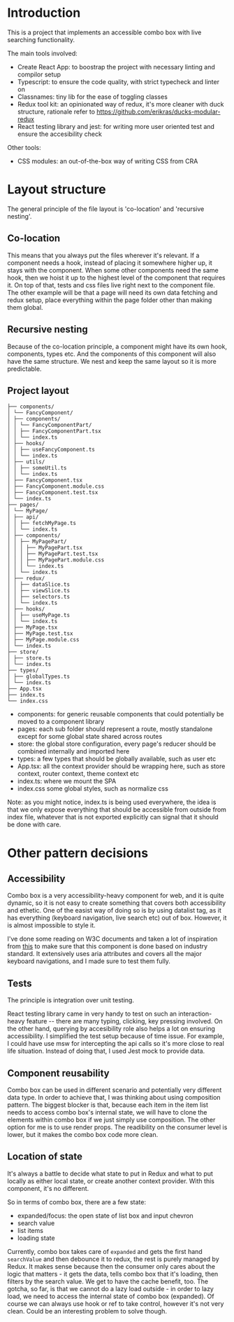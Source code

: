 # Introduction

This is a project that implements an accessible combo box with live searching functionality.

The main tools involved:

- Create React App: to boostrap the project with necessary linting and compilor setup
- Typescript: to ensure the code quality, with strict typecheck and linter on
- Classnames: tiny lib for the ease of toggling classes
- Redux tool kit: an opinionated way of redux, it's more cleaner with duck structure, rationale refer to https://github.com/erikras/ducks-modular-redux
- React testing library and jest: for writing more user oriented test and ensure the accesibility check

Other tools:

- CSS modules: an out-of-the-box way of writing CSS from CRA

# Layout structure

The general principle of the file layout is 'co-location' and 'recursive nesting'.

## Co-location

This means that you always put the files wherever it's relevant. If a component needs a hook, instead of placing it somewhere higher up, it stays with the component. When some other components need the same hook, then we hoist it up to the highest level of the component that requires it. On top of that, tests and css files live right next to the component file.
The other example will be that a page will need its own data fetching and redux setup, place everything within the page folder other than making them global.

## Recursive nesting

Because of the co-location principle, a component might have its own hook, components, types etc. And the components of this component will also have the same structure. We nest and keep the same layout so it is more predictable.

## Project layout

```
├── components/
│ └── FancyComponent/
│ ├── components/
│ │ └── FancyComponentPart/
│ │ ├── FancyComponentPart.tsx
│ │ └── index.ts
│ ├── hooks/
│ │ ├── useFancyComponent.ts
│ │ └── index.ts
│ ├── utils/
│ │ ├── someUtil.ts
│ │ └── index.ts
│ ├── FancyComponent.tsx
│ ├── FancyComponent.module.css
│ ├── FancyComponent.test.tsx
│ └── index.ts
├── pages/
│ └── MyPage/
│ ├── api/
│ │ ├── fetchMyPage.ts
│ │ └── index.ts
│ ├── components/
│ │ ├── MyPagePart/
│ │ │ ├── MyPagePart.tsx
│ │ │ ├── MyPagePart.test.tsx
│ │ │ ├── MyPagePart.module.css
│ │ │ └── index.ts
│ │ └── index.ts
│ ├── redux/
│ │ ├── dataSlice.ts
│ │ ├── viewSlice.ts
│ │ ├── selectors.ts
│ │ └── index.ts
│ ├── hooks/
│ │ ├── useMyPage.ts
│ │ └── index.ts
│ ├── MyPage.tsx
│ ├── MyPage.test.tsx
│ ├── MyPage.module.css
│ └── index.ts
├── store/
│ ├── store.ts
│ └── index.ts
├── types/
│ ├── globalTypes.ts
│ └── index.ts
├── App.tsx
├── index.ts
└── index.css
```

- components: for generic reusable components that could potentially be moved to a component library
- pages: each sub folder should represent a route, mostly standalone except for some global state shared across routes
- store: the global store configuration, every page's reducer should be combined internally and imported here
- types: a few types that should be globally available, such as user etc
- App.tsx: all the context provider should be wrapping here, such as store context, router context, theme context etc
- index.ts: where we mount the SPA
- index.css some global styles, such as normalize css

Note: as you might notice, index.ts is being used everywhere, the idea is that we only expose everything that should be accessible from outside from index file, whatever that is not exported explicitly can signal that it should be done with care.

# Other pattern decisions

## Accessibility

Combo box is a very accessibility-heavy component for web, and it is quite dynamic, so it is not easy to create something that covers both accessibility and ethetic. One of the easist way of doing so is by using datalist tag, as it has everything (keyboard navigation, live search etc) out of box. However, it is almost impossible to style it.

I've done some reading on W3C documents and taken a lot of inspiration from [this](https://www.w3.org/TR/wai-aria-practices-1.2/examples/combobox/combobox-autocomplete-none.html) to make sure that this component is done based on industry standard. It extensively uses aria attributes and covers all the major keyboard navigations, and I made sure to test them fully.

## Tests

The principle is integration over unit testing.

React testing library came in very handy to test on such an interaction-heavy feature -- there are many typing, clicking, key pressing involved. On the other hand, querying by accesibility role also helps a lot on ensuring accessibility.
I simplified the test setup because of time issue. For example, I could have use msw for intercepting the api calls so it's more close to real life situation. Instead of doing that, I used Jest mock to provide data.

## Component reusability

Combo box can be used in different scenario and potentially very different data type. In order to achieve that, I was thinking about using composition pattern. The biggest blocker is that, because each item in the item list needs to access combo box's internal state, we will have to clone the elements within combo box if we just simply use composition. The other option for me is to use render props. The readibility on the consumer level is lower, but it makes the combo box code more clean.

## Location of state

It's always a battle to decide what state to put in Redux and what to put locally as either local state, or create another context provider. With this component, it's no different.

So in terms of combo box, there are a few state:

- expanded/focus: the open state of list box and input chevron
- search value
- list items
- loading state

Currently, combo box takes care of `expanded` and gets the first hand `searchValue` and then debounce it to redux, the rest is purely managed by Redux. It makes sense because then the consumer only cares about the logic that matters - it gets the data, tells combo box that it's loading, then filters by the search value. We get to have the cache benefit, too. The gotcha, so far, is that we cannot do a lazy load outside - in order to lazy load, we need to access the internal state of combo box (expanded). Of course we can always use hook or ref to take control, however it's not very clean. Could be an interesting problem to solve though.
